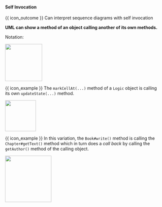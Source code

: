 <div id="title">

#### Self Invocation

</div>

<span id="prereqs"></span>

<span id="outcomes">{{ icon_outcome }} Can interpret sequence diagrams with self invocation</span>

<div id="body">

**UML can show a method of an object calling another of its own methods.**

Notation:

<img src="{{baseUrl}}/uml/sequenceDiagrams/selfInvocation/images/notation.png" height="120" />
<p/>

<tip-box>

{{ icon_example }} The `markCellAt(...)` method of a `Logic` object is calling its own `updateState(...)` method.

<img src="{{baseUrl}}/uml/sequenceDiagrams/selfInvocation/images/logic.png" height="100" />
<p/>

{{ icon_example }} In this variation, the `Book#write()` method is calling the `Chapter#getText()` method which in turn does a _call back_ by calling the `getAuthor()` method of the calling object.

<img src="{{baseUrl}}/uml/sequenceDiagrams/selfInvocation/images/callBack.png" height="150" />
<p/>

</tip-box>

</div>

<div id="extras">
</div>